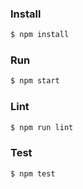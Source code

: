 ### Install
```bash
$ npm install
```

### Run
```bash
$ npm start
```

### Lint
```bash
$ npm run lint
```

### Test
```bash
$ npm test
```
